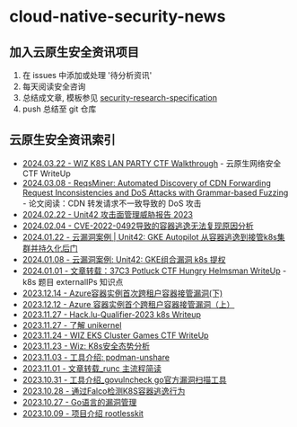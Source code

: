 # cloud-native-security-news

## 加入云原生安全资讯项目

1. 在 issues 中添加或处理 '待分析资讯'
2. 每天阅读安全咨询
3. 总结成文章, 模板参见 [security-research-specification](https://github.com/cloud-native-security-news/spec)
4. push 总结至 git 仓库

## 云原生安全资讯索引

+ [2024.03.22 - WIZ K8S LAN PARTY CTF Walkthrough](./2024-03-22_wiz_k8s_lan_party_walkthrough.md) - 云原生网络安全 CTF WriteUp 
+ [2024.03.08 - ReqsMiner: Automated Discovery of CDN Forwarding Request Inconsistencies and DoS Attacks with Grammar-based Fuzzing](./2024-03-08_CDN转发请求不一致导致的DoS攻击.md) - 论文阅读：CDN 转发请求不一致导致的 DoS 攻击
+ [2024.02.22 - Unit42 攻击面管理威胁报告 2023](./2024-02-22_Unit42_ASM_Threat_Report_2023.md)
+ [2024.02.04 - CVE-2022-0492导致的容器逃逸无法复现原因分析](./2024-02-04_CVE-2022-0492导致的容器逃逸无法复现原因分析.md)
+ [2024.01.22 - 云漏洞案例 | Unit42: GKE Autopilot 从容器逃逸到接管k8s集群并持久化后门](./2024-01-22_云漏洞案例_Unit42_GKE%20Autopilot%20从容器逃逸到接管k8s集群并持久化后门.md)
+ [2024.01.08 - 云漏洞案例: Unit42: GKE组合漏洞 k8s 提权](./2024-01-08_%E4%BA%91%E6%BC%8F%E6%B4%9E%E6%A1%88%E4%BE%8B_Unit42_GKE%E7%BB%84%E5%90%88%E6%BC%8F%E6%B4%9E_k8s%E6%8F%90%E6%9D%83.md)
+ [2024.01.01 - 文章转载：37C3 Potluck CTF Hungry Helmsman WriteUp](./2024-01-02_37C3%20Potluck%20CTF%20-%20Hungry%20Helmsman%20WriteUp.md) - k8s 题目 externalIPs 知识点
+ [2023.12.14 - Azure容器实例首次跨租户容器接管漏洞(下)](./2023-12-14_Azure容器实例首次跨租户容器接管漏洞(下).md)
+ [2023.12.12 - Azure 容器实例首个跨租户容器接管漏洞（上）](./2023-12-12_Azure容器实例首次跨租户容器接管漏洞(上).md)
+ [2023.11.27 - Hack.lu-Qualifier-2023 k8s Writeup](./2023-11-27_Hack.lu-Qualifier-2023_k8s_Writeup.md)
+ [2023.11.27 - 了解 unikernel](./2023-11-27_了解unikernel.md)
+ [2023.11.24 - WIZ EKS Cluster Games CTF WriteUp](./2023-11-24_WIZ%20EKS%20Cluster%20Games%20CTF%20WriteUp.md)
+ [2023.11.23 - Wiz: K8s安全态势分析](./2023-11-23_Wiz_K8s安全态势分析.md)
+ [2023.11.03 - 工具介绍: podman-unshare](./2023-11-02_工具介绍_podman-unshare.md)
+ [2023.11.01 - 文章转载_runc 主流程简读](./2023-11-01_文章转载_runc主流程简读.md)
+ [2023.10.31 - 工具介绍_govulncheck go官方漏洞扫描工具](./2023-10-31_%E5%B7%A5%E5%85%B7%E4%BB%8B%E7%BB%8D%3A%20govulncheck.md)
+ [2023.10.28 - 通过Falco检测K8S容器逃逸行为](./2023-10-28_通过Falco检测K8S容器逃逸行为.md)
+ [2023.10.27 - Go语言的漏洞管理](./2023-10-27_Go语言的漏洞管理.md)
+ [2023.10.09 - 项目介绍 rootlesskit](./2023-10-09_项目介绍_rootlesskit.md)
